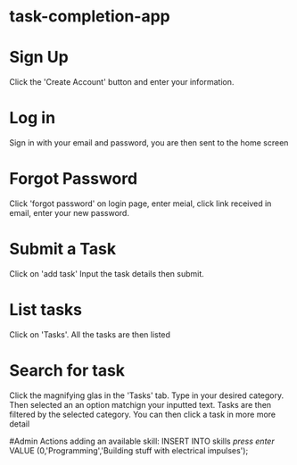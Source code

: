 # task-completion-app

# Sign Up
Click the 'Create Account' button and enter your information.

# Log in 
Sign in with your email and password, you are then sent to the home screen

# Forgot Password
Click 'forgot password' on login page, enter meial, click link received in email, enter your new password.

# Submit a  Task

Click on 'add task' Input the task details then submit.

# List  tasks

Click on 'Tasks'. All the tasks are then listed

# Search for task
Click the magnifying glas in the 'Tasks' tab. 
Type in your desired category. Then selected an an option matchign your inputted
text. Tasks are then filtered by the selected category.
You can then click a task in more more detail

#Admin Actions
adding an available skill: INSERT INTO skills *press enter* VALUE (0,'Programming','Building stuff with electrical impulses');
